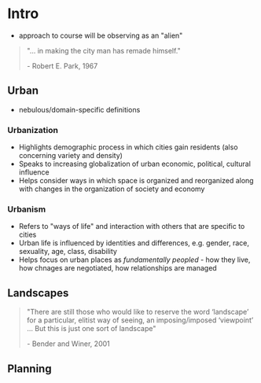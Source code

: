 # Intro

- approach to course will be observing as an "alien"

> "... in making the city man has remade himself."
>
> \- Robert E. Park, 1967

## Urban

- nebulous/domain-specific definitions

### Urbanization

- Highlights demographic process in which cities gain residents (also concerning variety and density)
- Speaks to increasing globalization of urban economic, political, cultural influence
- Helps consider ways in which space is organized and reorganized along with changes in the organization of society and economy

### Urbanism

- Refers to "ways of life" and interaction with others that are specific to cities
- Urban life is influenced by identities and differences, e.g. gender, race, sexuality, age, class, disability
- Helps focus on urban places as *fundamentally peopled* - how they live, how chnages are negotiated, how relationships are managed

## Landscapes

> "There are still those who would like to reserve the word ‘landscape’ for a
> particular, elitist way of seeing, an imposing/imposed ‘viewpoint’ ... But this
> is just one sort of landscape"
>
> \- Bender and Winer, 2001

## Planning